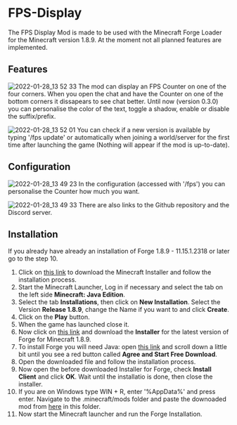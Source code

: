 # FPS-Display
The FPS Display Mod is made to be used with the Minecraft Forge Loader for the Minecraft version 1.8.9. At the moment not all planned features are implemented.

## Features
![2022-01-28_13 52 33](https://user-images.githubusercontent.com/45010661/151667870-b5dfce33-999c-4071-b29a-33aa92c94e62.png)
The mod can display an FPS Counter on one of the four corners. When you open the chat and have the Counter on one of the bottom corners it dissapears to see chat better. Until now (version 0.3.0) you can personalise the color of the text, toggle a shadow, enable or disable the suffix/prefix.

![2022-01-28_13 52 01](https://user-images.githubusercontent.com/45010661/151667898-2cbe58bc-4bd1-45cd-b552-58200353fbcc.png)
You can check if a new version is available by typing '/fps update' or automatically when joining a world/server for the first time after launching the game (Nothing will appear if the mod is up-to-date).

## Configuration
![2022-01-28_13 49 23](https://user-images.githubusercontent.com/45010661/151667965-5874fe55-3098-4674-8a1c-2dfabd7ea9b4.png)
In the configuration (accessed with '/fps') you can personalise the Counter how much you want.

![2022-01-28_13 49 33](https://user-images.githubusercontent.com/45010661/151667974-21e205d7-cbba-446b-b434-69065255d277.png)
There are also links to the Github repository and the Discord server.

## Installation
If you already have already an installation of Forge 1.8.9 - 11.15.1.2318 or later go to the step 10.

1. Click on [this link](https://www.minecraft.net/download "Download Minecraft") to download the Minecraft Installer and follow the installation process.
2. Start the Minecraft Launcher, Log in if necessary and select the tab on the left side **Minecraft: Java Edition**.
3. Select the tab **Installations**, then click on **New Installation**. Select the Version **Release 1.8.9**, change the Name if you want to and click **Create**.
4. Click on the **Play** button.
5. When the game has launched close it.
6. Now click on [this link](https://files.minecraftforge.net/net/minecraftforge/forge/index_1.8.9.html) and download the **Installer** for the latest version of Forge for Minecraft 1.8.9.
7. To install Forge you will need Java: open [this link](https://www.java.com/en/download/) and scroll down a little bit until you see a red button called **Agree and Start Free Download**.
8. Open the downloaded file and follow the installation process.
9. Now open the before downloaded Installer for Forge, check **Install Client** and click **OK**. Wait until the installatio is done, then close the installer.
10. If you are on Windows type WIN + R, enter '%AppData%' and press enter. Navigate to the .minecraft/mods folder and paste the downoaded mod from [here](https://github.com/kada49/FPS-Display/releases/latest) in this folder.
11. Now start the Minecraft launcher and run the Forge Installation.
